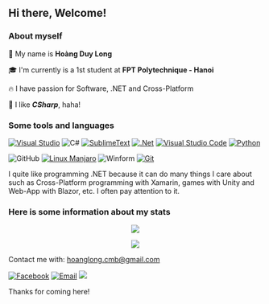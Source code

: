 ## Hi there, Welcome!
### About myself

👤 My name is **Hoàng Duy Long**

🎓 I'm currently is a 1st student at **FPT Polytechnique - Hanoi**

🔥 I have passion for Software, .NET and Cross-Platform

🙈 I like **_CSharp_**, haha!

### Some tools and languages

[![Visual Studio](https://img.shields.io/badge/Visual%20Studio-76549A.svg?style=for-the-badge&logo=visual-studio&logoColor=while)](https://visualstudio.microsoft.com/)
![C#](https://img.shields.io/badge/c%23-%23355764.svg?style=for-the-badge)
[![SublimeText](https://img.shields.io/badge/sublimetext-1B2430.svg?style=for-the-badge&logo=sublimetext&logoColor=while)](https://www.sublimetext.com/)
[![.Net](https://img.shields.io/badge/.NET-B2A4FF?style=for-the-badge)](https://dotnet.microsoft.com/en-us/)
[![Visual Studio Code](https://img.shields.io/badge/Visual%20Studio%20Code-0078AA.svg?style=for-the-badge&logo=visual-studio-code&logoColor=while)](https://code.visualstudio.com/)
[![Python](https://img.shields.io/badge/Python-%23495C83.svg?style=for-the-badge&logo=python&logoColor=%23F7DF1E)](https://www.python.org/)

![GitHub](https://img.shields.io/badge/github-%232C3639.svg?style=for-the-badge&logo=github&logoColor=white)
[![Linux Manjaro](https://img.shields.io/badge/manjaro-%2353BF9D.svg?style=for-the-badge&logo=manjaro&logoColor=white)](https://manjaro.org/)
![Winform](https://img.shields.io/badge/winform-%23FF7396.svg?style=for-the-badge&logo=windows&logoColor=white)
[![Git](https://img.shields.io/badge/git-%23F77E21.svg?style=for-the-badge&logo=git&logoColor=white)](https://git-scm.com/)

I quite like programming .NET because it can do many things I care about such as Cross-Platform programming with Xamarin, games with Unity and Web-App with Blazor, etc. I often pay attention to it.

### Here is some information about my stats

<p align="center">   
    <img src="https://github-readme-stats-sigma-five.vercel.app/api/top-langs/?username=hlk9&exclude_repo=&layout=compact&theme=dracula">
</p>
<p align="center">
<img src="https://github-readme-streak-stats.herokuapp.com/?user=hlk9&theme=blueberry&fire=FF7396&ring=FF7396">    
</p>

Contact me with: hoanglong.cmb@gmail.com

[![Facebook](https://img.shields.io/badge/facebook-%230AA1DD.svg?style=for-the-badge)](https://facebook.com/hlong.cmb)
[![Email](https://img.shields.io/badge/email-%23B20600.svg?style=for-the-badge&logo=email)](mailto:hoanglong.cmb@gmail.com)
[![](https://visitcount.itsvg.in/api?id=hlk9&label=Profile%20Views&color=1&icon=5&pretty=true)](https://visitcount.itsvg.in)

Thanks for coming here!


<!--
**HLK9/HLK9** is a ✨ _special_ ✨ repository because its `README.md` (this file) appears on your GitHub profile.

Here are some ideas to get you started:

- 🔭 I’m currently working on ...
- 🌱 I’m currently learning ...
- 👯 I’m looking to collaborate on ...
- 🤔 I’m looking for help with ...
- 💬 Ask me about ...
- 📫 How to reach me: ...
- 😄 Pronouns: ...
- ⚡ Fun fact: ...
-->
